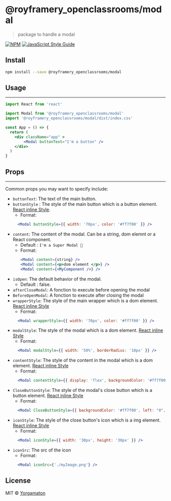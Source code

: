 # @royframery_openclassrooms/modal

> package to handle a modal

[![NPM](https://img.shields.io/npm/v/@royframery_openclassrooms/modal.svg)](https://www.npmjs.com/package/@royframery_openclassrooms/modal) [![JavaScript Style Guide](https://img.shields.io/badge/code_style-standard-brightgreen.svg)](https://standardjs.com)

## Install

```bash
npm install --save @royframery_openclassrooms/modal
```

## Usage
---
```jsx
import React from 'react'

import Modal from '@royframery_openclassrooms/modal'
import '@royframery_openclassrooms/modal/dist/index.css'

const App = () => {
  return (
    <div className="app" >
        <Modal buttonText="I'm a button" />
    </div>
  )
}
```

## Props
---
Common props you may want to specify include:

- ```buttonText```: The text of the main button.
- ```buttonStyle``` : The style of the main button which is a button element. [React inline Style](https://reactjs.org/docs/dom-elements.html#style).
  - Format:
  ```jsx
    <Modal buttonStyle={{ width: '70px', color: '#ff7f00' }} />
  ```
- ```content```: The content of the modal. Can be a string, dom elemnt or a React component.
  - Default : `I'm a Super Modal 🚀`
  - Format: 
    ```jsx
    <Modal content={string} />
    <Modal content={<p>dom element </p>} />
    <Modal content={<MyComponent />} />
    ``` 
- ```isOpen```: The default behavior of the modal. 
  - Default : false.
- ```afterCloseModal```: A fonction to execute before opening the modal
- ```BeforeOpenModal```: A fonction to execute after closing the modal
- ```wrapperStyle```: The style of the main wrapper which is a dom element. [React inline Style](https://reactjs.org/docs/dom-elements.html#style)
  - Format:
  ```jsx
    <Modal wrapperStyle={{ width: '70px', color: '#ff7f00' }} />
  ```
- ```modalStyle```: The style of the modal which is a dom element. [React inline Style](https://reactjs.org/docs/dom-elements.html#style)
  - Format:
  ```jsx
    <Modal modalStyle={{ width: '50%', borderRadius: '10px' }} />
  ```
- ```contentStyle```: The style of the content in the modal which is a dom element. [React inline Style](https://reactjs.org/docs/dom-elements.html#style)
  - Format:
  ```jsx
    <Modal contentStyle={{ display: 'flex', backgroundColor: '#ff7f00' }} />
  ```
- ```CloseButtonStyle```: The style of the modal's close button which is a button element. [React inline Style](https://reactjs.org/docs/dom-elements.html#style)
  - Format:
  ```jsx
    <Modal CloseButtonStyle={{ backgroundColor: '#ff7f00', left: "0", right: "unset"}} />
  ```
- ```iconStyle```: The style of the close button's icon which is a img element. [React inline Style](https://reactjs.org/docs/dom-elements.html#style)
  - Format:
  ```jsx
    <Modal iconStyle={{ width: '30px', height: '30px' }} />
  ```
- ```iconSrc```: The src of the icon
  - Format:
  ```jsx
    <Modal iconSrc={'./myImage.png'} />
  ```


## License

MIT © [Yorgamaton](https://github.com/Yorgamaton)
